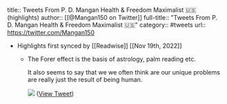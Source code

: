 title:: Tweets From P. D. Mangan Health & Freedom Maximalist 🇺🇸 (highlights)
author:: [[@Mangan150 on Twitter]]
full-title:: "Tweets From P. D. Mangan Health & Freedom Maximalist 🇺🇸"
category:: #tweets
url:: https://twitter.com/Mangan150

- Highlights first synced by [[Readwise]] [[Nov 19th, 2022]]
	- The Forer effect is the basis of astrology, palm reading etc.
	  
	  It also seems to say that we we often think are our unique problems are really just the result of being human. 
	  
	  ![](https://pbs.twimg.com/media/EmoOlO1VgAAikI5.png) ([View Tweet](https://twitter.com/Mangan150/status/1326890203500355590))